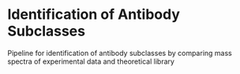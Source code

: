# Identification of Antibody Subclasses

Pipeline for identification of antibody subclasses by comparing mass spectra of experimental data and theoretical library
